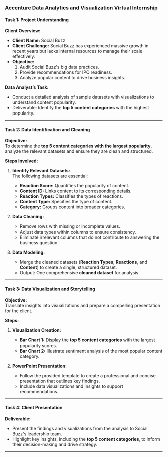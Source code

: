 ### **Accenture Data Analytics and Visualization Virtual Internship**  

#### **Task 1: Project Understanding**  
**Client Overview:**  
- **Client Name:** Social Buzz  
- **Client Challenge:** Social Buzz has experienced massive growth in recent years but lacks internal resources to manage their scale effectively.  
- **Objective:**  
  1. Audit Social Buzz's big data practices.  
  2. Provide recommendations for IPO readiness.  
  3. Analyze popular content to drive business insights.  

**Data Analyst’s Task:**  
- Conduct a detailed analysis of sample datasets with visualizations to understand content popularity.  
- Deliverable: Identify the **top 5 content categories** with the highest popularity.  

---

#### **Task 2: Data Identification and Cleaning**  
**Objective:**  
To determine the **top 5 content categories with the largest popularity**, analyze the relevant datasets and ensure they are clean and structured.  

**Steps Involved:**  
1. **Identify Relevant Datasets:**  
   The following datasets are essential:  
   - **Reaction Score:** Quantifies the popularity of content.  
   - **Content ID:** Links content to its corresponding details.  
   - **Reaction Types:** Classifies the types of reactions.  
   - **Content Type:** Specifies the type of content.  
   - **Category:** Groups content into broader categories.  

2. **Data Cleaning:**  
   - Remove rows with missing or incomplete values.  
   - Adjust data types within columns to ensure consistency.  
   - Eliminate irrelevant columns that do not contribute to answering the business question.  

3. **Data Modeling:**  
   - Merge the cleaned datasets (**Reaction Types**, **Reactions**, and **Content**) to create a single, structured dataset.  
   - Output: One comprehensive **cleaned dataset** for analysis.  

---

#### **Task 3: Data Visualization and Storytelling**  
**Objective:**  
Translate insights into visualizations and prepare a compelling presentation for the client.  

**Steps:**  
1. **Visualization Creation:**  
   - **Bar Chart 1:** Display the **top 5 content categories** with the largest popularity scores.  
   - **Bar Chart 2:** Illustrate sentiment analysis of the most popular content category.  

2. **PowerPoint Presentation:**  
   - Follow the provided template to create a professional and concise presentation that outlines key findings.  
   - Include data visualizations and insights to support recommendations.

---

#### **Task 4: Client Presentation**  
**Deliverable:**  
- Present the findings and visualizations from the analysis to Social Buzz's leadership team.  
- Highlight key insights, including the **top 5 content categories**, to inform their decision-making and drive strategy.  

---
